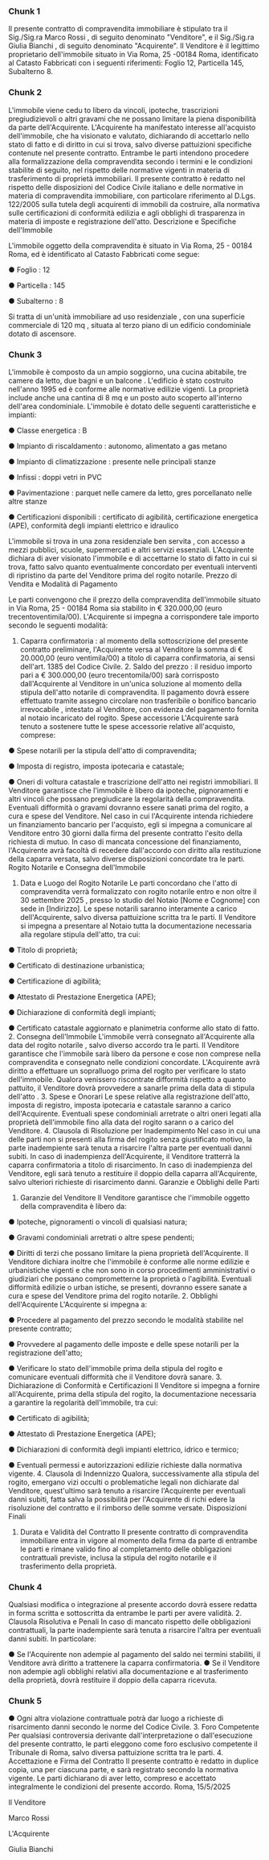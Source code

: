 ### Chunk 1

Il presente contratto di compravendita immobiliare è stipulato tra il Sig./Sig.ra Marco Rossi , di  seguito  denominato  "Venditore",  e  il  Sig./Sig.ra Giulia  Bianchi ,  di  seguito  denominato "Acquirente". Il Venditore è il legittimo proprietario dell'immobile situato in Via Roma, 25 -00184 Roma, identificato al Catasto Fabbricati con i seguenti riferimenti: Foglio 12, Particella 145, Subalterno 8.

### Chunk 2

L'immobile viene  cedu to libero da vincoli, ipoteche, trascrizioni pregiudizievoli  o  altri  gravami  che  ne  possano  limitare  la  piena  disponibilità  da  parte dell'Acquirente. L'Acquirente ha manifestato interesse all'acquisto dell'immobile, che ha visionato e valutato, dichiarando di accettarlo nello stato di fatto e di diritto in cui si trova, salvo diverse pattuizioni specifiche  contenute  nel  presente  contratto. Entrambe  le  parti  intendono  procedere  alla formalizzazione della compravendita secondo i termini e le condizioni stabilite di seguito, nel rispetto delle normative vigenti in materia di trasferimento di proprietà immobiliari. Il presente contratto è redatto nel rispetto delle disposizioni del Codice Civile italiano e delle normative  in  materia  di  compravendita  immobiliare,  con  particolare  riferimento  al  D.Lgs. 122/2005 sulla tutela degli acquirenti di immobili da costruire, alla normativa sulle certificazioni di  conformità  edilizia  e  agli  obblighi  di  trasparenza  in  materia  di  imposte  e  registrazione dell'atto. Descrizione e Specifiche dell'Immobile

L'immobile  oggetto  della  compravendita  è  situato  in  Via  Roma,  25  -  00184  Roma,  ed  è identificato al Catasto Fabbricati come segue:

● Foglio : 12

● Particella : 145

● Subalterno : 8

Si tratta di un'unità immobiliare ad uso residenziale , con una superficie commerciale di 120 mq ,  situata  al terzo  piano di  un  edificio  condominiale  dotato  di  ascensore.

### Chunk 3

L'immobile  è composto da un ampio soggiorno, una cucina abitabile, tre camere da letto, due bagni e un balcone . L'edificio  è  stato  costruito  nell'anno 1995 ed  è  conforme alle normative edilizie vigenti. La proprietà include anche una cantina di 8 mq e un posto auto scoperto all'interno dell'area condominiale. L'immobile è dotato delle seguenti caratteristiche e impianti:

● Classe energetica : B

● Impianto di riscaldamento : autonomo, alimentato a gas metano

● Impianto di climatizzazione : presente nelle principali stanze

● Infissi : doppi vetri in PVC

● Pavimentazione : parquet nelle camere da letto, gres porcellanato nelle altre stanze

● Certificazioni  disponibili :  certificato  di  agibilità,  certificazione  energetica  (APE), conformità degli impianti elettrico e idraulico

L'immobile si trova in una zona residenziale ben servita ,  con  accesso  a mezzi  pubblici, scuole, supermercati e altri servizi essenziali. L'Acquirente dichiara di aver visionato l'immobile e di accettarne lo stato di fatto in cui si trova, fatto salvo quanto eventualmente concordato per eventuali interventi di ripristino da parte del Venditore prima del rogito notarile. Prezzo di Vendita e Modalità di Pagamento

Le parti convengono che il prezzo della compravendita dell'immobile situato in Via Roma, 25 -  00184  Roma  sia  stabilito  in €  320.000,00 (euro  trecentoventimila/00). L'Acquirente  si impegna a corrispondere tale importo secondo le seguenti modalità:

1. Caparra  confirmatoria :  al  momento  della  sottoscrizione  del  presente  contratto preliminare, l'Acquirente versa al Venditore la  somma  di € 20.000,00 (euro ventimila/00) a titolo di caparra confirmatoria, ai sensi dell'art. 1385 del Codice Civile. 2. Saldo del prezzo : il residuo importo pari a € 300.000,00 (euro trecentomila/00) sarà corrisposto dall'Acquirente al Venditore in un'unica soluzione al momento della stipula dell'atto notarile di compravendita. Il pagamento dovrà essere effettuato tramite assegno circolare non trasferibile o bonifico bancario irrevocabile , intestato al Venditore, con evidenza del pagamento fornita al notaio incaricato del rogito. Spese accessorie L'Acquirente sarà tenuto a sostenere tutte le spese accessorie relative all'acquisto, comprese:

● Spese notarili per la stipula dell'atto di compravendita;

● Imposta di registro, imposta ipotecaria e catastale;

● Oneri di voltura catastale e trascrizione dell'atto nei registri immobiliari. Il  Venditore garantisce che l'immobile è libero da ipoteche, pignoramenti e altri vincoli che possano  pregiudicare  la  regolarità  della  compravendita. Eventuali  difformità  o  gravami dovranno essere sanati prima del rogito, a cura e spese del Venditore. Nel caso in cui l'Acquirente intenda richiedere un finanziamento bancario per l'acquisto, egli si impegna a comunicare al Venditore entro 30 giorni dalla firma del presente contratto l'esito della richiesta di mutuo. In caso di mancata concessione del finanziamento, l'Acquirente avrà facoltà di recedere dall'accordo con diritto alla restituzione della caparra versata, salvo diverse disposizioni concordate tra le parti. Rogito Notarile e Consegna dell'Immobile

1. Data e Luogo del Rogito Notarile Le parti concordano che l'atto di compravendita verrà formalizzato con rogito notarile entro e non oltre il 30 settembre 2025 , presso lo studio del Notaio [Nome e Cognome] con sede in [Indirizzo]. Le spese notarili saranno interamente a carico dell'Acquirente, salvo diversa pattuizione scritta tra le parti. Il  Venditore  si  impegna  a  presentare  al  Notaio  tutta  la  documentazione  necessaria  alla regolare stipula dell'atto, tra cui:

● Titolo di proprietà;

● Certificato di destinazione urbanistica;

● Certificazione di agibilità;

● Attestato di Prestazione Energetica (APE);

● Dichiarazione di conformità degli impianti;

● Certificato catastale aggiornato e planimetria conforme allo stato di fatto. 2. Consegna dell'Immobile L'immobile verrà consegnato all'Acquirente alla data del rogito notarile , salvo diverso accordo tra le parti. Il Venditore garantisce che l'immobile sarà libero da  persone  e  cose  non  comprese  nella  compravendita  e  consegnato  nelle  condizioni concordate. L'Acquirente avrà diritto a effettuare un sopralluogo prima del rogito per verificare lo stato dell'immobile. Qualora venissero riscontrate difformità rispetto a quanto pattuito, il Venditore dovrà provvedere a sanarle prima della data di stipula dell'atto . 3. Spese e Onorari Le spese relative alla registrazione dell'atto, imposta di registro, imposta ipotecaria e catastale saranno a carico dell'Acquirente. Eventuali spese condominiali arretrate o altri oneri legati alla proprietà dell'immobile fino alla data del rogito sarann o a carico del Venditore. 4. Clausola di Risoluzione per Inadempimento Nel caso in cui una delle parti non si presenti alla firma del rogito senza giustificato motivo, la parte inadempiente sarà tenuta a risarcire l'altra parte per eventuali danni subiti. In caso di inadempienza dell'Acquirente, il Venditore tratterrà  la  caparra  confirmatoria  a  titolo  di  risarcimento. In  caso  di  inadempienza  del Venditore, egli sarà tenuto a restituire il doppio della caparra all'Acquirente, salvo ulteriori richieste di risarcimento danni. Garanzie e Obblighi delle Parti

1. Garanzie del Venditore Il Venditore garantisce che l'immobile oggetto della compravendita è libero da:

● Ipoteche, pignoramenti o vincoli di qualsiasi natura;

● Gravami condominiali arretrati o altre spese pendenti;

● Diritti di terzi che possano limitare la piena proprietà dell'Acquirente. Il Venditore dichiara inoltre che l'immobile è conforme alle norme edilizie e urbanistiche vigenti e che non sono in corso procedimenti amministrativi o giudiziari che possano comprometterne la  proprietà  o  l'agibilità. Eventuali  difformità  edilizie  o  urban istiche,  se  presenti,  dovranno essere sanate a cura e spese del Venditore prima del rogito notarile. 2. Obblighi dell'Acquirente L'Acquirente si impegna a:

● Procedere  al  pagamento  del  prezzo  secondo  le  modalità  stabilite  nel  presente contratto;

● Provvedere  al  pagamento  delle  imposte  e  delle  spese  notarili  per  la  registrazione dell'atto;

● Verificare lo stato dell'immobile prima della stipula del rogito e comunicare eventuali difformità che il Venditore dovrà sanare. 3. Dichiarazione  di  Conformità  e  Certificazioni Il Venditore  si impegna  a  fornire all'Acquirente,  prima  della  stipula  del  rogito,  la  documentazione  necessaria  a  garantire  la regolarità dell'immobile, tra cui:

● Certificato di agibilità;

● Attestato di Prestazione Energetica (APE);

● Dichiarazioni di conformità degli impianti elettrico, idrico e termico;

● Eventuali permessi e autorizzazioni edilizie richieste dalla normativa vigente. 4. Clausola di Indennizzo Qualora, successivamente alla stipula del rogito, emergano vizi occulti o problematiche legali non dichiarate dal Venditore, quest'ultimo sarà tenuto a risarcire l'Acquirente per eventuali danni subiti, fatta salva la possibilità per l'Acquirente di richi edere la risoluzione del contratto e il rimborso delle somme versate. Disposizioni Finali

1. Durata e Validità del Contratto Il presente contratto di compravendita immobiliare entra in  vigore  al  momento  della  firma  da  parte  di  entrambe  le  parti  e  rimane  valido  fino  al completamento delle obbligazioni contrattuali previste, inclusa la stipula del rogito notarile e il trasferimento  della  proprietà.

### Chunk 4

Qualsiasi  modifica  o  integrazione  al  presente  accordo  dovrà essere redatta in forma scritta e sottoscritta da entrambe le parti per avere validità. 2. Clausola Risolutiva e Penali In caso di mancato rispetto delle obbligazioni contrattuali, la parte inadempiente sarà tenuta a risarcire l'altra per eventuali danni subiti. In particolare:

● Se l'Acquirente non adempie al pagamento del saldo nei termini stabiliti, il Venditore avrà diritto a trattenere la caparra confirmatoria. ● Se  il Venditore non  adempie  agli obblighi relativi alla  documentazione  e  al trasferimento della proprietà, dovrà restituire il doppio della caparra ricevuta.

### Chunk 5

● Ogni  altra  violazione  contrattuale  potrà  dar  luogo  a  richieste  di  risarcimento  danni secondo le norme del Codice Civile. 3. Foro Competente Per qualsiasi controversia derivante dall'interpretazione o dall'esecuzione del presente contratto, le parti eleggono come foro esclusivo competente il Tribunale di Roma, salvo diversa pattuizione scritta tra le parti. 4. Accettazione e Firma del Contratto Il presente contratto è redatto in duplice copia, una per ciascuna parte, e sarà registrato secondo la normativa vigente. Le parti dichiarano di aver letto, compreso e accettato integralmente le condizioni del presente accordo. Roma, 15/5/2025

Il Venditore

Marco Rossi

L'Acquirente

Giulia Bianchi


